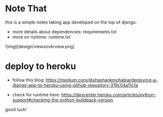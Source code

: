 # Note That

this is a simple notes taking app developed on the top of django.
*   more details about dependencies:  requirements.txt
*   more on runtime:  runtime.txt

!(img)[design/viewsoverview.png]

# deploy to heroku

*   follow this blog:  https://medium.com/@shashankmohabia/deploying-a-django-app-to-heroku-using-github-repository-319c04a11c1a

*   check for runtime here:  https://devcenter.heroku.com/articles/python-support#checking-the-python-buildpack-version

good luck!
